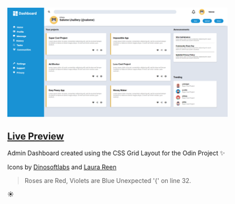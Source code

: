 ![Final result of my project](result.png "Result")

## [Live Preview](https://salomelhuillery.github.io/TOP-Project-AdminDashboard/)

Admin Dashboard created using the CSS Grid Layout for the Odin Project :sparkles:

Icons by [Dinosoftlabs](https://www.flaticon.com/authors/dinosoftlabs) and [Laura Reen](https://www.iconfinder.com/laurareen)

>Roses are Red, 
Violets are Blue 
Unexpected '{' on line 32.

:sunny:

